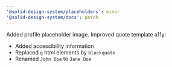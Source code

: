 ```yaml
---
'@solid-design-system/placeholders': minor
'@solid-design-system/docs': patch
---
```


Added profile placeholder image.
Improved quote template a11y:
- Added accessibility information
- Replaced `q` html elements by `blockquote`
- Renamed `John Doe` to `Jane Doe`
